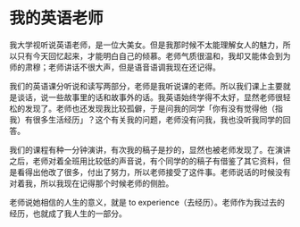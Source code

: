 # 我的英语老师

我大学视听说英语老师，是一位大美女。但是我那时候不太能理解女人的魅力，所以只有今天回忆起来，才能明白自己的倾慕。老师气质很温和，我却又能体会到为师的肃穆；老师讲话不很大声，但是语音语调我现在还记得。

我们的英语课分听说和读写两部分，老师是我听说课的老师。所以我们课上主要就是谈话，说一些故事里的话和故事外的话。我英语始终学得不太好，显然老师很轻松的发现了。老师也还发现我比较孤僻，于是问我的同学「你有没有觉得他（指我）有很多生活经历」？这个有关我的问题，老师没有问我，我也没听我同学的回答。

我们的课程有种一分钟演讲，有次我的稿子是抄的，显然也被老师发现了。在演讲之后，老师对着全班用比较低的声音说，有个同学的的稿子有借鉴了其它资料，但是看得出他改了很多，付出了努力，所以老师接受了这件事。老师说话的时候没有对着我，所以我现在记得那个时候老师的侧脸。

老师说她相信的人生的意义，就是 to experience（去经历）。老师作为我过去的经历，也就成了我人生的一部分。
